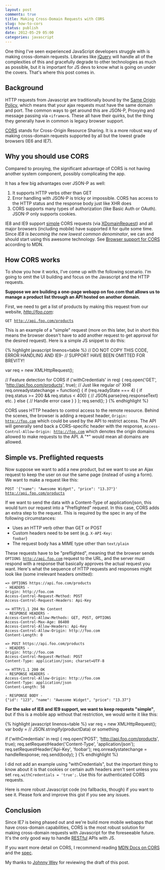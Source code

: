 ```yaml
---
layout: post
comments: true
title: Making Cross-Domain Requests with CORS
slug: how-to-cors
status: publish
date: 2012-05-29 05:00
categories: javascript
---
```


One thing I've seen experienced JavaScript developers struggle with is making cross-domain requests. Libraries like <a href="http://jquery.com">jQuery</a> will handle all of the complexities of this and gracefully degrade to other technologies as much as possible, but it is important for JS devs to know what is going on under the covers. That's where this post comes in.

## Background
HTTP requests from Javascript are traditionally bound by the <a href="http://en.wikipedia.org/wiki/Same_origin_policy">Same Origin Policy</a>, which means that your ajax requests must have the same domain and port. The common ways to get around this are JSON-P, Proxying and message passing via <code>&lt;iframe&gt;</code>s. These all have their quirks, but the thing they generally have in common is legacy browser support.

<a href="http://www.w3.org/TR/cors/">CORS</a> stands for Cross-Origin Resource Sharing. It is a more robust way of making cross-domain requests supported by all but the lowest grade browsers (IE6 and IE7).

## Why you should use CORS
Compared to proxying, the significant advantage of CORS is not having another system component, possibly complicating the app.

It has a few big advantages over JSON-P as well:

 1. It supports HTTP verbs other than GET
 2. Error handling with JSON-P is tricky or impossible. CORS has access to the HTTP status and the response body just like XHR does
 3. CORS supports many types of authorization (like Basic Auth or OAuth). JSON-P only supports cookies.

IE8 and IE9 support <a href="#simple">simple</a> CORS requests (via <a href="http://msdn.microsoft.com/en-us/library/cc288060(VS.85).aspx">XDomainRequest</a>) and all major browsers (including mobile) have supported it for quite some time. Since <em>IE8 is becoming the new lowest common denominator</em>, we can and should start using this awesome technology. See <a href="https://developer.mozilla.org/en/http_access_control#Browser_compatibility">Browser support for CORS</a> according to MDN.

## How CORS works
To show you how it works, I've come up with the following scenario. I'm going to omit the UI building and focus on the Javascript and the HTTP requests.

<strong>Suppose we are building a one-page webapp on foo.com that allows us to manage a product list through an API hosted on another domain.</strong>

First, we need to get a list of products by making this request from our website, <em>http://foo.com</em>:

<code>GET http://api.foo.com/products</code>

This is an example of a "simple" request (more on this later, but in short this means the browser doesn't have to add another request to get approval for the desired request). Here is a simple JS snippet to do this:

{% highlight javascript linenos=table %}
// DO NOT COPY THIS CODE, ERROR HANDLING AND IE9-
//     SUPPORT HAVE BEEN OMITTED FOR BREVITY!

var req = new XMLHttpRequest();

// Feature detection for CORS
if ('withCredentials' in req) {
    req.open('GET', 'http://api.foo.com/products', true);
    // Just like regular ol' XHR
    req.onreadystatechange = function() {
        if (req.readyState === 4) {
            if (req.status >= 200 && req.status < 400) {
                // JSON.parse(req.responseText) etc.
            } else {
                // Handle error case
            }
        }
    };
    req.send();
}
{% endhighlight %}

CORS uses HTTP headers to control access to the remote resource. Behind the scenes, the browser is adding a request header, <code>Origin: http://foo.com</code> which could be used by the API to restrict access. The API will generally send back a CORS-specific header with the response, <code>Access-Control-Allow-Origin: http://foo.com</code> which denotes the origin domains allowed to make requests to the API. A "*" would mean all domains are allowed.

<h2 name="simple">Simple vs. Preflighted requests</h2>
Now suppose we want to add a new product, but we want to use an Ajax request to keep the user on our the same page (instead of using a form). We want to make a request like this:

<code>POST '{"name": "Awesome Widget", "price": "13.37"}' http://api.foo.com/products</code>

If we want to send the data with a Content-Type of application/json, this would turn our request into a "Preflighted" request. In this case, CORS adds an extra step to the request. This is required by the spec in any of the following circumstances:

 * Uses an HTTP verb other than GET or POST
 * Custom headers need to be sent (e.g. <code>X-API-Key: foobar</code>)
 * The request body has a MIME type other than <code>text/plain</code>

These requests have to be "preflighted", meaning that the browser sends <code>OPTIONS http://api.foo.com</code> request to the URL, and the server must respond with a response that basically approves the actual request you want. Here's what the sequence of HTTP requests and responses might look like (some irrelevant headers omitted):

```plain
=> OPTIONS https://api.foo.com/products
- HEADERS -
Origin: http://foo.com
Access-Control-Request-Method: POST
Access-Control-Request-Headers: Api-Key

<= HTTP/1.1 204 No Content
- RESPONSE HEADERS -
Access-Control-Allow-Methods: GET, POST, OPTIONS
Access-Control-Max-Age: 86400
Access-Control-Allow-Headers: Api-Key
Access-Control-Allow-Origin: http://foo.com
Content-Length: 0
```

```plain
=> POST https://api.foo.com/products
- HEADERS -
Origin: http://foo.com
Access-Control-Request-Method: POST
Content-Type: application/json; charset=UTF-8

<= HTTP/1.1 200 OK
- RESPONSE HEADERS -
Access-Control-Allow-Origin: http://foo.com
Content-Type: application/json
Content-Length: 58

- RESPONSE BODY -
{"id": "123", "name": "Awesome Widget", "price": "13.37"}
```

<strong>For the sake of IE8 and IE9 support, we want to keep requests "simple"</strong>, but if this is a mobile app without that restriction, we would write it like this:

{% highlight javascript linenos=table %}
var req = new XMLHttpRequest();
var body = // JSON.stringify(productData) or something

if ('withCredentials' in req) {
    req.open('POST', 'http://api.foo.com/products', true);
    req.setRequestHeader('Content-Type', 'application/json');
    req.setRequestHeader('Api-Key', 'foobar');
    req.onreadystatechange = handleResponse;
    req.send(body);
}
{% endhighlight %}

I did not add an example using "withCredentials", but the important thing to know about it is that cookies or certain auth headers aren't sent unless you set <code>req.withCredentials = 'true';</code>. Use this for authenticated CORS requests.

Here is more robust Javascript code (no fallbacks, though) if you want to see it. Please fork and improve this gist if you see any issues.

<script src="https://gist.github.com/2794392.js"> </script>

## Conclusion
Since IE7 is being phased out and we're build more mobile webapps that have cross-domain capabilities, CORS is the most robust solution for making cross-domain requests with Javascript for the foreseeable future. It's the only good way to handle <a href="http://en.wikipedia.org/wiki/Representational_state_transfer">RESTful</a> APIs with JS.

If you want more detail on CORS, I recommend reading <a href="https://developer.mozilla.org/en/http_access_control">MDN Docs on CORS</a> and the <a href="http://www.w3.org/TR/cors/" title="W3C CORS spec">spec</a>.

<div class="alert alert-success">My thanks to <a href="http://johnnywey.com/">Johnny Wey</a> for reviewing the draft of this post.</div>
